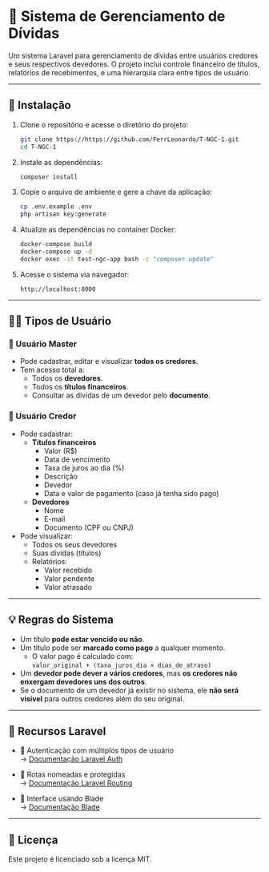 
# 📘 Sistema de Gerenciamento de Dívidas

Um sistema Laravel para gerenciamento de dívidas entre usuários credores e seus respectivos devedores. O projeto inclui controle financeiro de títulos, relatórios de recebimentos, e uma hierarquia clara entre tipos de usuário.

---

## 🚀 Instalação

1. Clone o repositório e acesse o diretório do projeto:

   ```bash
   git clone https://https://github.com/FerrLeonardo/T-NGC-1.git
   cd T-NGC-1
   ```

2. Instale as dependências:

   ```bash
   composer install
   ```

3. Copie o arquivo de ambiente e gere a chave da aplicação:

   ```bash
   cp .env.example .env
   php artisan key:generate
   ```

4. Atualize as dependências no container Docker:

   ```bash
   docker-compose build
   docker-compose up -d
   docker exec -it test-ngc-app bash -c "composer update"
   ```

5. Acesse o sistema via navegador:

   ```
   http://localhost:8000
   ```

---

## 🧑‍💼 Tipos de Usuário

### 👑 Usuário Master

- Pode cadastrar, editar e visualizar **todos os credores**.
- Tem acesso total a:
  - Todos os **devedores**.
  - Todos os **títulos financeiros**.
  - Consultar as dívidas de um devedor pelo **documento**.

### 🧾 Usuário Credor

- Pode cadastrar:
  - **Títulos financeiros**
    - Valor (R$)
    - Data de vencimento
    - Taxa de juros ao dia (%)
    - Descrição
    - Devedor
    - Data e valor de pagamento (caso já tenha sido pago)
  - **Devedores**
    - Nome
    - E-mail
    - Documento (CPF ou CNPJ)
- Pode visualizar:
  - Todos os seus devedores
  - Suas dívidas (títulos)
  - Relatórios:
    - Valor recebido
    - Valor pendente
    - Valor atrasado

---

## 💡 Regras do Sistema

- Um título **pode estar vencido ou não**.
- Um título pode ser **marcado como pago** a qualquer momento.
  - O valor pago é calculado com:  
    `valor_original + (taxa_juros_dia × dias_de_atraso)`
- Um **devedor pode dever a vários credores**, mas **os credores não enxergam devedores uns dos outros**.
- Se o documento de um devedor já existir no sistema, ele **não será visível** para outros credores além do seu original.

---

## 🧩 Recursos Laravel

- 🔐 Autenticação com múltiplos tipos de usuário  
  → [Documentação Laravel Auth](https://laravel.com/docs/10.x/authentication)

- 🚦 Rotas nomeadas e protegidas  
  → [Documentação Laravel Routing](https://laravel.com/docs/10.x/routing)

- 🎨 Interface usando Blade  
  → [Documentação Blade](https://laravel.com/docs/10.x/blade)

---


## 📄 Licença

Este projeto é licenciado sob a licença MIT.
